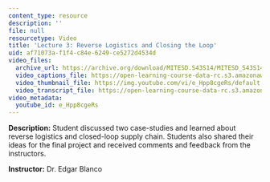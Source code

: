 ```yaml
---
content_type: resource
description: ''
file: null
resourcetype: Video
title: 'Lecture 3: Reverse Logistics and Closing the Loop'
uid: af71073a-f1f4-c84e-6249-ce5272d4534d
video_files:
  archive_url: https://archive.org/download/MITESD.S43S14/MITESD_S43S14_ses03_300k.mp4
  video_captions_file: https://open-learning-course-data-rc.s3.amazonaws.com/esd-s43-green-supply-chain-management-spring-2014/75a6df7f16de5b4f88519772f8bc52d6_e_Hpp8cgeRs.vtt
  video_thumbnail_file: https://img.youtube.com/vi/e_Hpp8cgeRs/default.jpg
  video_transcript_file: https://open-learning-course-data-rc.s3.amazonaws.com/esd-s43-green-supply-chain-management-spring-2014/1b9d62869ccc2718ae3a33d79ef25b88_e_Hpp8cgeRs.pdf
video_metadata:
  youtube_id: e_Hpp8cgeRs
---
```


**Description:** Student discussed two case-studies and learned about reverse logistics and closed-loop supply chain. Students also shared their ideas for the final project and received comments and feedback from the instructors.

**Instructor:** Dr. Edgar Blanco